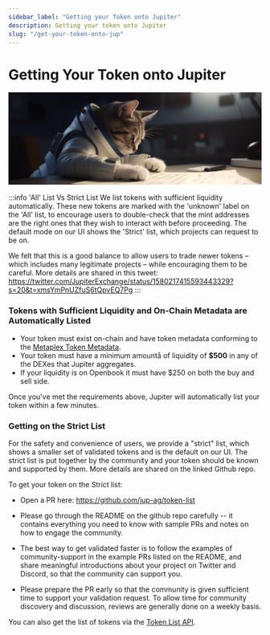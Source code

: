 ```yaml
---
sidebar_label: "Getting your Token onto Jupiter"
description: Getting your token onto Jupiter
slug: "/get-your-token-onto-jup"
---
```

# Getting Your Token onto Jupiter
![cat_list2](./cat_list2.png)

:::info 'All' List Vs Strict List
We list tokens with sufficient liquidity automatically. These new tokens are marked with the 'unknown' label on the 'All' list, to encourage users to double-check that the mint addresses are the right ones that they wish to interact with before proceeding. The default mode on our UI shows the 'Strict' list, which projects can request to be on.

We felt that this is a good balance to allow users to trade newer tokens – which includes many legitimate projects – while encouraging them to be careful. More details are shared in this tweet: https://twitter.com/JupiterExchange/status/1580217415593443329?s=20&t=xmsYmPnUZfuS6tQpvEQ7Pg
:::

### Tokens with Sufficient Liquidity and On-Chain Metadata are Automatically Listed

- Your token must exist on-chain and have token metadata conforming to the [Metaplex Token Metadata](https://docs.metaplex.com/programs/token-metadata/token-standard).
- Your token must have a minimum amountå of liquidity of **$500** in any of the DEXes that Jupiter aggregates.
- If your liquidity is on Openbook it must have $250 on both the buy and sell side.

Once you've met the requirements above, Jupiter will automatically list your token within a few minutes.


### Getting on the Strict List

For the safety and convenience of users, we provide a "strict" list, which shows a smaller set of validated tokens and is the default on our UI.  The strict list is put together by the community and your token should be known and supported by them. More details are shared on the linked Github repo.

To get your token on the Strict list:
- Open a PR here:  https://github.com/jup-ag/token-list
- Please go through the README on the github repo carefully  -- it contains everything you need to know with sample PRs and notes on how to engage the community.

- The best way to get validated faster is to follow the examples of community-support in the example PRs listed on the README, and share meaningful introductions about your project on Twitter and Discord, so that the community can support you. 
- Please prepare the PR early so that the community is given sufficient time to support your validation request. To allow time for community discovery and discussion, reviews are generally done on a weekly basis.


You can also get the list of tokens via the [Token List API](/docs/apis/token-list-api).
